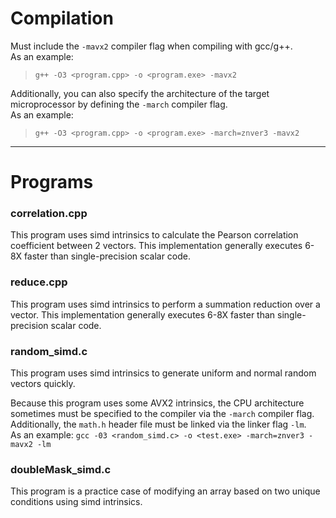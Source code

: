 # Compilation

Must include the `-mavx2` compiler flag when compiling with gcc/g++. <br>
As an example: 
> `g++ -O3 <program.cpp> -o <program.exe> -mavx2` <br>

Additionally, you can also specify the architecture of the target microprocessor by defining the `-march` compiler flag. <br/>
As an example:
> `g++ -O3 <program.cpp> -o <program.exe> -march=znver3 -mavx2` <br>

---

# Programs

### correlation.cpp

This program uses simd intrinsics to calculate the Pearson correlation coefficient between 2 vectors. This implementation generally executes 6-8X faster than single-precision scalar code.

### reduce.cpp

This program uses simd intrinsics to perform a summation reduction over a vector. This implementation generally executes 6-8X faster than single-precision scalar code.

### random_simd.c

This program uses simd intrinsics to generate uniform and normal random vectors quickly. 

Because this program uses some AVX2 intrinsics, the CPU architecture sometimes must be specified to the compiler via the `-march` compiler flag. Additionally, the `math.h` header file must be linked via the linker flag `-lm`. <br/>
As an example: `gcc -03 <random_simd.c> -o <test.exe> -march=znver3 -mavx2 -lm`

### doubleMask_simd.c

This program is a practice case of modifying an array based on two unique conditions using simd intrinsics. 
